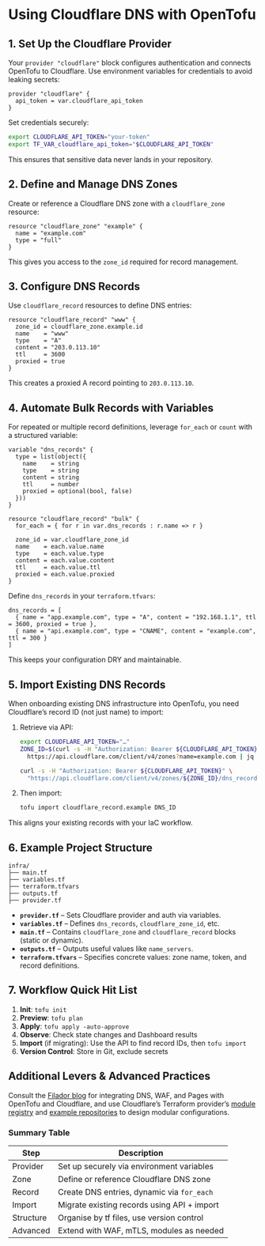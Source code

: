 # Using Cloudflare DNS with OpenTofu

## 1. Set Up the Cloudflare Provider

Your `provider "cloudflare"` block configures authentication and connects
OpenTofu to Cloudflare. Use environment variables for credentials to avoid
leaking secrets:

```hcl
provider "cloudflare" {
  api_token = var.cloudflare_api_token
}
```

Set credentials securely:

```bash
export CLOUDFLARE_API_TOKEN="your-token"
export TF_VAR_cloudflare_api_token="$CLOUDFLARE_API_TOKEN"
```

This ensures that sensitive data never lands in your repository.

## 2. Define and Manage DNS Zones

Create or reference a Cloudflare DNS zone with a `cloudflare_zone` resource:

```hcl
resource "cloudflare_zone" "example" {
  name = "example.com"
  type = "full"
}
```

This gives you access to the `zone_id` required for record management.

## 3. Configure DNS Records

Use `cloudflare_record` resources to define DNS entries:

```hcl
resource "cloudflare_record" "www" {
  zone_id = cloudflare_zone.example.id
  name    = "www"
  type    = "A"
  content = "203.0.113.10"
  ttl     = 3600
  proxied = true
}
```

This creates a proxied A record pointing to `203.0.113.10`.

## 4. Automate Bulk Records with Variables

For repeated or multiple record definitions, leverage `for_each` or `count`
with a structured variable:

```hcl
variable "dns_records" {
  type = list(object({
    name    = string
    type    = string
    content = string
    ttl     = number
    proxied = optional(bool, false)
  }))
}

resource "cloudflare_record" "bulk" {
  for_each = { for r in var.dns_records : r.name => r }

  zone_id = var.cloudflare_zone_id
  name    = each.value.name
  type    = each.value.type
  content = each.value.content
  ttl     = each.value.ttl
  proxied = each.value.proxied
}
```

Define `dns_records` in your `terraform.tfvars`:

```hcl
dns_records = [
  { name = "app.example.com", type = "A", content = "192.168.1.1", ttl = 3600, proxied = true },
  { name = "api.example.com", type = "CNAME", content = "example.com", ttl = 300 }
]
```

This keeps your configuration DRY and maintainable.

## 5. Import Existing DNS Records

When onboarding existing DNS infrastructure into OpenTofu, you need
Cloudflare’s record ID (not just name) to import:

1. Retrieve via API:

   ```bash
   export CLOUDFLARE_API_TOKEN="…"
   ZONE_ID=$(curl -s -H "Authorization: Bearer ${CLOUDFLARE_API_TOKEN}" \
     https://api.cloudflare.com/client/v4/zones?name=example.com | jq -r '.result[0].id')

   curl -s -H "Authorization: Bearer ${CLOUDFLARE_API_TOKEN}" \
     "https://api.cloudflare.com/client/v4/zones/${ZONE_ID}/dns_records?name=www.example.com&type=A" | jq -r '.result[0].id'
   ```

2. Then import:

   ```bash
   tofu import cloudflare_record.example DNS_ID
   ```

This aligns your existing records with your IaC workflow.

## 6. Example Project Structure

```plaintext
infra/
├── main.tf
├── variables.tf
├── terraform.tfvars
├── outputs.tf
├── provider.tf
```

- **`provider.tf`** – Sets Cloudflare provider and auth via variables.
- **`variables.tf`** – Defines `dns_records`, `cloudflare_zone_id`, etc.
- **`main.tf`** – Contains `cloudflare_zone` and `cloudflare_record`
  blocks (static or dynamic).
- **`outputs.tf`** – Outputs useful values like `name_servers`.
- **`terraform.tfvars`** – Specifies concrete values: zone name, token,
  and record definitions.

## 7. Workflow Quick Hit List

1. **Init**: `tofu init`
2. **Preview**: `tofu plan`
3. **Apply**: `tofu apply -auto-approve`
4. **Observe**: Check state changes and Dashboard results
5. **Import** (if migrating): Use the API to find record IDs, then `tofu import`
6. **Version Control**: Store in Git, exclude secrets

## Additional Levers & Advanced Practices

Consult the [Filador blog](https://filador.com/blog) for integrating DNS, WAF,
and Pages with OpenTofu and Cloudflare, and use Cloudflare’s Terraform
provider’s [module registry](https://registry.terraform.io/providers/cloudflare/cloudflare/latest)
and [example repositories](https://github.com/cloudflare/terraform-examples)
to design modular configurations.

### Summary Table

| Step      | Description                                 |
| --------- | ------------------------------------------- |
| Provider  | Set up securely via environment variables   |
| Zone      | Define or reference Cloudflare DNS zone     |
| Record    | Create DNS entries, dynamic via `for_each`  |
| Import    | Migrate existing records using API + import |
| Structure | Organise by tf files, use version control   |
| Advanced  | Extend with WAF, mTLS, modules as needed    |
